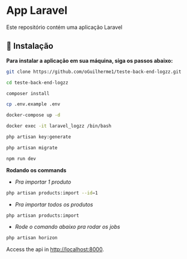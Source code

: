 # App Laravel

Este repositório contém uma aplicação Laravel

## 🚀 Instalação

**Para instalar a aplicação em sua máquina, siga os passos abaixo:**

```bash
git clone https://github.com/oGuilherme1/teste-back-end-logzz.git
```

```bash
cd teste-back-end-logzz
```

```bash
composer install
```

```bash
cp .env.example .env
```

```bash
docker-compose up -d
```

```bash
docker exec -it laravel_logzz /bin/bash
```

```bash
php artisan key:generate
```

```bash
php artisan migrate
```

```bash
npm run dev
```


**Rodando os commands**
- *Pra importar 1 produto*
```bash
php artisan products:import --id=1
```
- *Pra importar todos os produtos*
```bash
php artisan products:import
```
- *Rode o comando abaixo pra rodar os jobs*
```bash
php artisan horizon
```

Access the api in [http://localhost:8000](http://localhost:8000).




